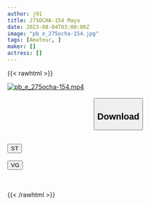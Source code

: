 ```yaml
---
author: j91
title: 275OCHA-154 Maya
date: 2023-08-04T03:00:00Z
image: "pb_e_275ocha-154.jpg"
tags: [Amateur, ]
maker: []
actress: []
---
```



{{< rawhtml >}}

<div class="video" data-videoid="XoXbPe8BBXsBgj">
    <a href="javascript:;">
        <img src="https://my.j91.asia/posts/pb_e_275ocha-154/pb_e_275ocha-154.jpg" width="WIDTH" height="HEIGHT" alt="pb_e_275ocha-154.mp4" loading="lazy">
    </a>
</div>

<script type="text/javascript" src="https://j91.asia/asset/on-demand-st.js"></script>

<br>
  <link rel="stylesheet" href="https://j91.asia/asset/bs5.css">
  
  <center>
  <button class="btn btn-primary" type="button" data-bs-toggle="collapse" data-bs-target=".multi-collapse" aria-expanded="false" aria-controls="multiCollapseExample1 multiCollapseExample2"><h2>Download</h2></button></center>
</p>
<div class="row">
  <div class="col">
    <div class="collapse multi-collapse" id="multiCollapseExample1">
      <div class="card card-body">
	      	      <br>
<div class="buttons">  
<a href="https://streamtape.to/v/XoXbPe8BBXsBgj"><button class="btn-hover color-3"><i class="fa fa-download"></i> ST</button></a></div>
    </div>
  </div>
</div>
  <div class="col">
    <div class="collapse multi-collapse" id="multiCollapseExample2">
      <div class="card card-body">
	      <br>
<div class="buttons">
    <a href="https://vgembed.com/v/7QWN5emrP659oR0"><button class="btn-hover color-9"><i class="fa fa-download"></i> VG</button></a></div>
<br><br>
      </div>
    </div>
  </div>
</div>

{{< /rawhtml >}}